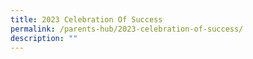 ```yaml
---
title: 2023 Celebration Of Success
permalink: /parents-hub/2023-celebration-of-success/
description: ""
---
```

